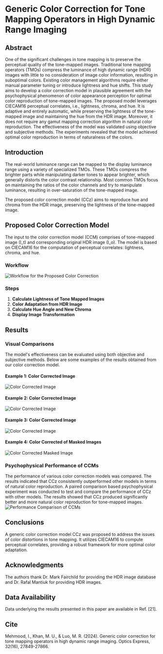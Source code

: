 # Generic Color Correction for Tone Mapping Operators in High Dynamic Range Imaging

## Abstract

One of the significant challenges in tone mapping is to preserve the perceptual quality of the tone-mapped images. Traditional tone mapping operators (TMOs) compress the luminance of high dynamic range (HDR) images with little to no consideration of image color information, resulting in suboptimal colors. Existing color management algorithms require either manual parameter tuning or introduce lightness and hue shifts. This study aims to develop a color correction model in plausible agreement with the psychophysical phenomenon of color appearance perception for optimal color reproduction of tone-mapped images. The proposed model leverages CIECAM16 perceptual correlates, i.e., lightness, chroma, and hue. It is adaptive and entirely automatic, while preserving the lightness of the tone-mapped image and maintaining the hue from the HDR image. Moreover, it does not require any gamut mapping correction algorithm in natural color reproduction. The effectiveness of the model was validated using objective and subjective methods. The experiments revealed that the model achieved optimal color reproduction in terms of naturalness of the colors.

## Introduction

The real-world luminance range can be mapped to the display luminance range using a variety of specialized TMOs. These TMOs compress the brighter parts while manipulating darker tones to appear brighter, which generally distorts the color contrast relationship. Most common TMOs focus on maintaining the ratios of the color channels and try to manipulate luminance, resulting in over-saturation of the tone-mapped image.

The proposed color correction model (CCz) aims to reproduce hue and chroma from the HDR image, preserving the lightness of the tone-mapped image.

## Proposed Color Correction Model

The input to the color correction model (CCM) comprises of tone-mapped image \(I_t\) and corresponding original HDR image \(I_o\). The model is based on CIECAM16 for the computation of perceptual correlates: lightness, chroma, and hue.

### Workflow

![Workflow for the Proposed Color Correction](Images/workflow.jpg)

### Steps

1. **Calculate Lightness of Tone Mapped Images**
2. **Color Adaptation from HDR Image**
3. **Calculate Hue Angle and New Chroma**
4. **Display Image Transformation**

## Results

### Visual Comparisons

The model's effectiveness can be evaluated using both objective and subjective methods. Below are some examples of the results obtained from our color correction model.

#### Example 1: Color Corrected Image

![Color Corrected Image](Images/example1.jpg)

#### Example 2: Color Corrected Image

![Color Corrected Image](Images/example2.jpg)

#### Example 3: Color Corrected Image

![Color Corrected Image](Images/example3.jpg)

#### Example 4: Color Corrected of Masked Images

![Color Corrected Masked Image](Images/color_corrected_masked_image.jpg)

### Psychophysical Performance of CCMs

The performance of various color correction models was compared. The results indicated that CCz consistently outperformed other models in terms of natural color reproduction.
A paired comparison based psychophysical experiment was conducted to test and compare the performance of CCz with other models. The results showed that CCz produced significantly better and more natural color reproduction for tone-mapped images.
![Performance Comparison of CCMs](Images/Psychophysical-Performance-Comparison.jpg)


## Conclusions

A generic color correction model CCz was proposed to address the issues of color distortions in tone mapping. It utilizes CIECAM16 to compute perceptual correlates, providing a robust framework for more optimal color adaptation.

## Acknowledgments

The authors thank Dr. Mark Fairchild for providing the HDR image database and Dr. Rafal Mantiuk for providing HDR images.

## Data Availability

Data underlying the results presented in this paper are available in Ref. [21].

## Cite

Mehmood, I., Khan, M. U., & Luo, M. R. (2024). Generic color correction for tone mapping operators in high dynamic range imaging. Optics Express, 32(16), 27849-27866.
